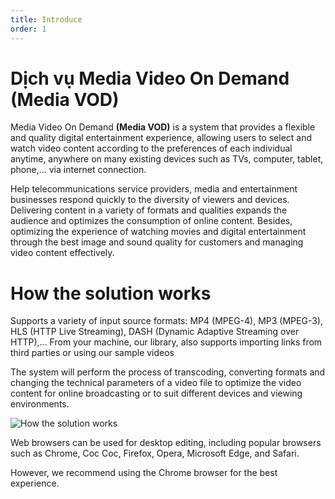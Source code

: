 ```yaml
---
title: Introduce
order: 1
---
```


# Dịch vụ Media Video On Demand (Media VOD)

Media Video On Demand **(Media VOD)** is a system that provides a flexible and quality digital entertainment experience, allowing users to select and watch video content according to the preferences of each individual anytime, anywhere on many existing devices such as TVs,  computer, tablet, phone,... via internet connection.

Help telecommunications service providers, media and entertainment businesses respond quickly to the diversity of viewers and devices. Delivering content in a variety of formats and qualities expands the audience and optimizes the consumption of online content. Besides, optimizing the experience of watching movies and digital entertainment through the best image and sound quality for customers and managing video content effectively.

# How the solution works

Supports a variety of input source formats: MP4 (MPEG-4), MP3 (MPEG-3), HLS (HTTP Live Streaming), DASH (Dynamic Adaptive Streaming over HTTP),... From your machine, our library, also supports importing links from third parties or using our sample videos

The system will perform the process of transcoding, converting formats and changing the technical parameters of a video file to optimize the video content for online broadcasting or to suit different devices and viewing environments.

![How the solution works](/images/media-vod/introduce/how-it-work-vod.png)

Web browsers can be used for desktop editing, including popular browsers such as Chrome, Coc Coc, Firefox, Opera, Microsoft Edge, and Safari.

However, we recommend using the Chrome browser for the best experience.
